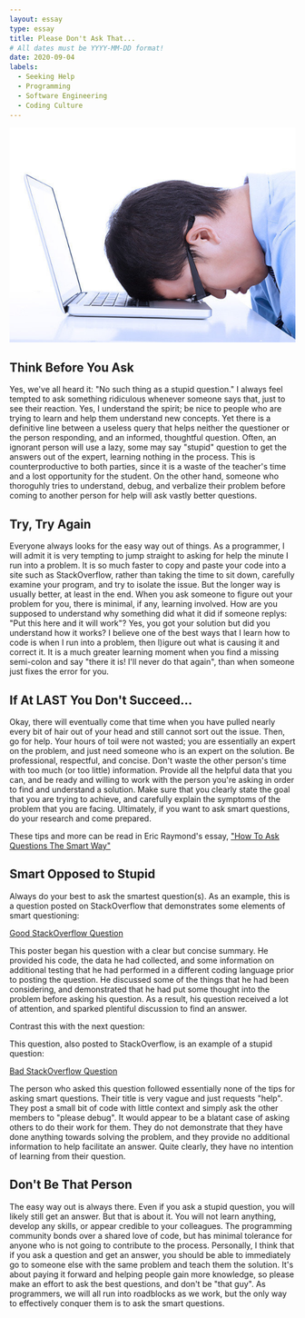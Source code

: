 ```yaml
---
layout: essay
type: essay
title: Please Don't Ask That...
# All dates must be YYYY-MM-DD format!
date: 2020-09-04
labels:
  - Seeking Help
  - Programming
  - Software Engineering
  - Coding Culture
---
```


<img class="ui medium right floated rounded image" src="../images/coders_block-100531704-gallery.idge_.jpg">

## Think Before You Ask

Yes, we've all heard it: "No such thing as a stupid question." I always feel tempted to ask something ridiculous whenever someone says that, just to see their reaction. Yes, I understand the spirit; be nice to people who are trying to learn and help them understand new concepts. Yet there is a definitive line between a useless query that helps neither the questioner or the person responding, and an informed, thoughtful question. Often, an ignorant person will use a lazy, some may say "stupid" question to get the answers out of the expert, learning nothing in the process. This is counterproductive to both parties, since it is a waste of the teacher's time and a lost opportunity for the student. On the other hand, someone who thoroguhly tries to understand, debug, and verbalize their problem before coming to another person for help will ask vastly better questions.

## Try, Try Again

Everyone always looks for the easy way out of things. As a programmer, I will admit it is very tempting to jump straight to asking for help the minute I run into a problem. It is so much faster to copy and paste your code into a site such as StackOverflow, rather than taking the time to sit down, carefully examine your program, and try to isolate the issue. But the longer way is usually better, at least in the end. When you ask someone to figure out your problem for you, there is minimal, if any, learning involved. How are you supposed to understand why something did what it did if someone replys: "Put this here and it will work"? Yes, you got your solution but did you understand how it works? I believe one of the best ways that I learn how to code is when I run into a problem, then l)igure out what is causing it and correct it. It is a much greater learning moment when you find a missing semi-colon and say "there it is! I'll never do that again", than when someone just fixes the error for you.

## If At LAST You Don't Succeed...

Okay, there will eventually come that time when you have pulled nearly every bit of hair out of your head and still cannot sort out the issue. Then, go for help. Your hours of toil were not wasted; you are essentially an expert on the problem, and just need someone who is an expert on the solution. Be professional, respectful, and concise. Don't waste the other person's time with too much (or too little) information. Provide all the helpful data that you can, and be ready and willing to work with the person you're asking in order to find and understand a solution. Make sure that you clearly state the goal that you are trying to achieve, and carefully explain the symptoms of the problem that you are facing. Ultimately, if you want to ask smart questions, do your research and come prepared. 

These tips and more can be read in Eric Raymond's essay, ["How To Ask Questions The Smart Way"](http://www.catb.org/esr/faqs/smart-questions.html)

## Smart Opposed to Stupid

Always do your best to ask the smartest question(s). As an example, this is a question posted on StackOverflow that demonstrates some elements of smart questioning:

[Good StackOverflow Question](https://stackoverflow.com/questions/11227809/why-is-processing-a-sorted-array-faster-than-processing-an-unsorted-array)

This poster began his question with a clear but concise summary. He provided his code, the data he had collected, and some information on additional testing that he had performed in a different coding language prior to posting the question. He discussed some of the things that he had been considering, and demonstrated that he had put some thought into the problem before asking his question. As a result, his question received a lot of attention, and sparked plentiful discussion to find an answer.

Contrast this with the next question:

This question, also posted to StackOverflow, is an example of a stupid question:

[Bad StackOverflow Question](https://stackoverflow.com/questions/4183955/need-help-in-linq)

The person who asked this question followed essentially none of the tips for asking smart questions. Their title is very vague and just requests "help". They post a small bit of code with little context and simply ask the other members to "please debug". It would appear to be a blatant case of asking others to do their work for them. They do not demonstrate that they have done anything towards solving the problem, and they provide no additional information to help facilitate an answer. Quite clearly, they have no intention of learning from their question.

## Don't Be That Person

The easy way out is always there. Even if you ask a stupid question, you will likely still get an answer. But that is about it. You will not learn anything, develop any skills, or appear credible to your colleagues. The programming community bonds over a shared love of code, but has minimal tolerance for anyone who is not going to contribute to the process. Personally, I think that if you ask a question and get an answer, you should be able to immediately go to someone else with the same problem and teach them the solution. It's about paying it forward and helping people gain more knowledge, so please make an effort to ask the best questions, and don't be "that guy". As programmers, we will all run into roadblocks as we work, but the only way to effectively conquer them is to ask the smart questions.


